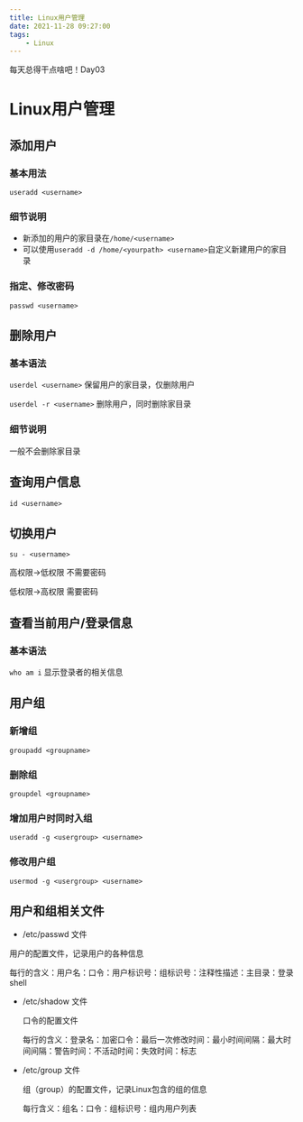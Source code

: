 ```yaml
---
title: Linux用户管理
date: 2021-11-28 09:27:00
tags: 
    - Linux
---
```


每天总得干点啥吧！Day03

# Linux用户管理

## 添加用户

### 基本用法

`useradd <username>`

### 细节说明

- 新添加的用户的家目录在`/home/<username>`
- 可以使用`useradd -d /home/<yourpath> <username>`自定义新建用户的家目录

### 指定、修改密码

`passwd <username>`

## 删除用户

### 基本语法

`userdel <username>` 保留用户的家目录，仅删除用户

`userdel -r <username>` 删除用户，同时删除家目录

### 细节说明

一般不会删除家目录

## 查询用户信息

`id <username>` 

## 切换用户

`su - <username>`

高权限->低权限    不需要密码

低权限->高权限    需要密码

## 查看当前用户/登录信息

### 基本语法

`who am i` 显示登录者的相关信息

## 用户组

### 新增组

`groupadd <groupname>`

### 删除组

`groupdel <groupname>`

### 增加用户时同时入组

`useradd -g <usergroup> <username>`

### 修改用户组

`usermod -g <usergroup> <username>`

## 用户和组相关文件

-  /etc/passwd 文件

  用户的配置文件，记录用户的各种信息

  每行的含义：用户名：口令：用户标识号：组标识号：注释性描述：主目录：登录shell

- /etc/shadow 文件

  口令的配置文件

  每行的含义：登录名：加密口令：最后一次修改时间：最小时间间隔：最大时间间隔：警告时间：不活动时间：失效时间：标志

- /etc/group 文件

  组（group）的配置文件，记录Linux包含的组的信息

  每行含义：组名：口令：组标识号：组内用户列表